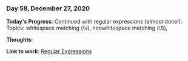 ### Day 58, December 27, 2020

**Today's Progress**: Continued with regular expressions (almost done!). Topics: whitespace matching (\s), nonwhitespace matching (\S), 

**Thoughts**: 

**Link to work**: [Regular Expressions](https://github.com/jdemarc/100-days-of-code/tree/main/fcc-js-algorithms-dstructures/regular-expressions)